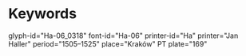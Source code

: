 # Keywords
glyph-id="Ha-06_0318"
font-id="Ha-06"
printer-id="Ha"
printer="Jan Haller"
period="1505–1525"
place="Kraków"
PT plate="169"
